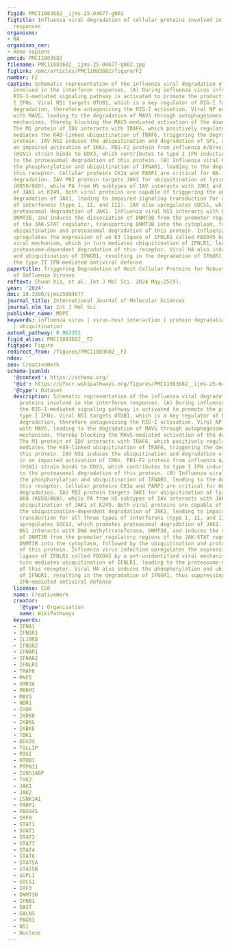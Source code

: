 ```yaml
---
figid: PMC11083682__ijms-25-04677-g002
figtitle: Influenza viral degradation of cellular proteins involved in the interferon
  responses
organisms:
- NA
organisms_ner:
- Homo sapiens
pmcid: PMC11083682
filename: PMC11083682__ijms-25-04677-g002.jpg
figlink: /pmc/articles/PMC11083682/figure/F2
number: F2
caption: Schematic representation of the influenza viral degradation of cellular proteins
  involved in the interferon responses. (A) During influenza virus infection, the
  RIG-I-mediated signaling pathway is activated to promote the production of type
  I IFNs. Viral NS1 targets OTUB1, which is a key regulator of RIG-I for proteasomal
  degradation, therefore antagonizing the RIG-I activation. Viral NP and PB1 interact
  with MAVS, leading to the degradation of MAVS through autophagosomes with distinctive
  mechanisms, thereby blocking the MAVS-mediated activation of the downstream factors.
  The M1 protein of IDV interacts with TRAF6, which positively regulates MAVS and
  mediates the K48-linked ubiquitination of TRAF6, triggering the degradation of this
  protein. IAV NS1 induces the ubiquitination and degradation of SPL, resulting in
  an impaired activation of IKKε. PB1-F2 protein from influenza A/Brevig Mission/1/1918
  (H1N1) strain binds to DDX3, which contributes to type I IFN induction, leading
  to the proteasomal degradation of this protein. (B) Influenza viral HA triggers
  the phosphorylation and ubiquitination of IFNAR1, leading to the degradation of
  this receptor. Cellular proteins CK1α and PARP1 are critical for HA-induced IFNAR1
  degradation. IAV PB2 protein targets JAK1 for ubiquitination at lysine 859 and 860
  (K859/860), while PA from H5 subtypes of IAV interacts with JAK1 and induces ubiquitination
  of JAK1 at K249. Both viral proteins are capable of triggering the ubiquitination-dependent
  degradation of JAK1, leading to impaired signaling transduction for all three types
  of interferons (type I, II, and III). IAV also upregulates SOCS1, which promotes
  proteasomal degradation of JAK1. Influenza viral NS1 interacts with DNA methyltransferase,
  DNMT3B, and induces the dissociation of DNMT3B from the promoter regulatory regions
  of the JAK-STAT regulator, transporting DNMT3B into the cytoplasm, followed by the
  ubiquitination and proteasomal degradation of this protein. Influenza virus infection
  upregulates the expression of an E3 ligase of IFNLR1 called FBXO45 by a yet-unidentified
  viral mechanism, which in turn mediates ubiquitination of IFNLR1, leading to the
  proteasome-dependent degradation of this receptor. Viral HA also induces the phosphorylation
  and ubiquitination of IFNGR1, resulting in the degradation of IFNGR1, thus suppressing
  the type II IFN-mediated antiviral defense
papertitle: Triggering Degradation of Host Cellular Proteins for Robust Propagation
  of Influenza Viruses
reftext: Chuan Xia, et al. Int J Mol Sci. 2024 May;25(9).
year: '2024'
doi: 10.3390/ijms25094677
journal_title: International Journal of Molecular Sciences
journal_nlm_ta: Int J Mol Sci
publisher_name: MDPI
keywords: influenza virus | virus-host interaction | protein degradation | interferon
  | ubiquitination
automl_pathway: 0.963351
figid_alias: PMC11083682__F2
figtype: Figure
redirect_from: /figures/PMC11083682__F2
ndex: ''
seo: CreativeWork
schema-jsonld:
  '@context': https://schema.org/
  '@id': https://pfocr.wikipathways.org/figures/PMC11083682__ijms-25-04677-g002.html
  '@type': Dataset
  description: Schematic representation of the influenza viral degradation of cellular
    proteins involved in the interferon responses. (A) During influenza virus infection,
    the RIG-I-mediated signaling pathway is activated to promote the production of
    type I IFNs. Viral NS1 targets OTUB1, which is a key regulator of RIG-I for proteasomal
    degradation, therefore antagonizing the RIG-I activation. Viral NP and PB1 interact
    with MAVS, leading to the degradation of MAVS through autophagosomes with distinctive
    mechanisms, thereby blocking the MAVS-mediated activation of the downstream factors.
    The M1 protein of IDV interacts with TRAF6, which positively regulates MAVS and
    mediates the K48-linked ubiquitination of TRAF6, triggering the degradation of
    this protein. IAV NS1 induces the ubiquitination and degradation of SPL, resulting
    in an impaired activation of IKKε. PB1-F2 protein from influenza A/Brevig Mission/1/1918
    (H1N1) strain binds to DDX3, which contributes to type I IFN induction, leading
    to the proteasomal degradation of this protein. (B) Influenza viral HA triggers
    the phosphorylation and ubiquitination of IFNAR1, leading to the degradation of
    this receptor. Cellular proteins CK1α and PARP1 are critical for HA-induced IFNAR1
    degradation. IAV PB2 protein targets JAK1 for ubiquitination at lysine 859 and
    860 (K859/860), while PA from H5 subtypes of IAV interacts with JAK1 and induces
    ubiquitination of JAK1 at K249. Both viral proteins are capable of triggering
    the ubiquitination-dependent degradation of JAK1, leading to impaired signaling
    transduction for all three types of interferons (type I, II, and III). IAV also
    upregulates SOCS1, which promotes proteasomal degradation of JAK1. Influenza viral
    NS1 interacts with DNA methyltransferase, DNMT3B, and induces the dissociation
    of DNMT3B from the promoter regulatory regions of the JAK-STAT regulator, transporting
    DNMT3B into the cytoplasm, followed by the ubiquitination and proteasomal degradation
    of this protein. Influenza virus infection upregulates the expression of an E3
    ligase of IFNLR1 called FBXO45 by a yet-unidentified viral mechanism, which in
    turn mediates ubiquitination of IFNLR1, leading to the proteasome-dependent degradation
    of this receptor. Viral HA also induces the phosphorylation and ubiquitination
    of IFNGR1, resulting in the degradation of IFNGR1, thus suppressing the type II
    IFN-mediated antiviral defense
  license: CC0
  name: CreativeWork
  creator:
    '@type': Organization
    name: WikiPathways
  keywords:
  - IFNA1
  - IFNGR1
  - IL10RB
  - IFNGR2
  - IFNAR1
  - IFNAR2
  - IFNLR1
  - TRAF6
  - RNF5
  - SMR3A
  - PBRM1
  - MAVS
  - NBR1
  - CHUK
  - IKBKB
  - IKBKG
  - IKBKE
  - TBK1
  - DDX3X
  - TOLLIP
  - RIGI
  - OTUB1
  - PTPN11
  - IVNS1ABP
  - TYK2
  - JAK1
  - JAK2
  - CSNK1A1
  - PARP1
  - FBXO45
  - IRF9
  - STAT1
  - SOAT1
  - STAT2
  - STAT3
  - STAT4
  - STAT6
  - STAT5A
  - STAT5B
  - SGPL1
  - SOCS1
  - IRF3
  - DNMT3B
  - IFNB1
  - GAST
  - GALNS
  - PAGR1
  - NS1
  - Nucleus
---
```

